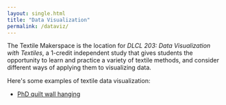 ```yaml
---
layout: single.html
title: "Data Visualization"
permalink: /dataviz/
---
```


The Textile Makerspace is the location for *DLCL 203: Data Visualization with Textiles*, a 1-credit independent study that gives students the opportunity to learn and practice a variety of textile methods, and consider different ways of applying them to visualizing data.

Here's some examples of textile data visualization:

* [PhD quilt wall hanging](/phdquilt/)